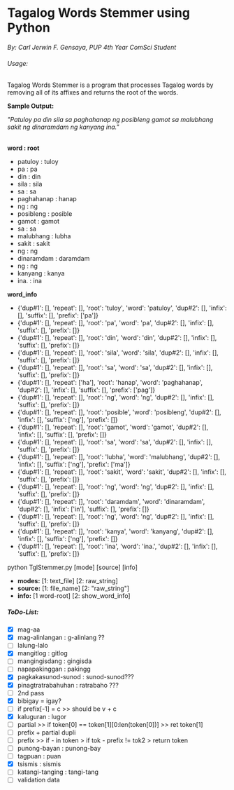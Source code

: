 # Tagalog Words Stemmer using Python
_By: Carl Jerwin F. Gensaya, PUP 4th Year ComSci Student_ <br />
###### Usage:

Tagalog Words Stemmer is a program that processes Tagalog words by removing all of its affixes and returns the root of the words.

**Sample Output:**

_"Patuloy pa din sila sa paghahanap ng posibleng gamot sa malubhang sakit ng dinaramdam ng kanyang ina."_ <br /> <br />

**word : root**
- patuloy : tuloy
- pa : pa
- din : din
- sila : sila
- sa : sa
- paghahanap : hanap
- ng : ng
- posibleng : posible
- gamot : gamot
- sa : sa
- malubhang : lubha
- sakit : sakit
- ng : ng
- dinaramdam : daramdam
- ng : ng
- kanyang : kanya
- ina. : ina <br />

**word_info**
- {'dup#1': [], 'repeat': [], 'root': 'tuloy', 'word': 'patuloy', 'dup#2': [], 'infix': [], 'suffix': [], 'prefix': ['pa']}
- {'dup#1': [], 'repeat': [], 'root': 'pa', 'word': 'pa', 'dup#2': [], 'infix': [], 'suffix': [], 'prefix': []}
- {'dup#1': [], 'repeat': [], 'root': 'din', 'word': 'din', 'dup#2': [], 'infix': [], 'suffix': [], 'prefix': []}
- {'dup#1': [], 'repeat': [], 'root': 'sila', 'word': 'sila', 'dup#2': [], 'infix': [], 'suffix': [], 'prefix': []}
- {'dup#1': [], 'repeat': [], 'root': 'sa', 'word': 'sa', 'dup#2': [], 'infix': [], 'suffix': [], 'prefix': []}
- {'dup#1': [], 'repeat': ['ha'], 'root': 'hanap', 'word': 'paghahanap', 'dup#2': [], 'infix': [], 'suffix': [], 'prefix': ['pag']}
- {'dup#1': [], 'repeat': [], 'root': 'ng', 'word': 'ng', 'dup#2': [], 'infix': [], 'suffix': [], 'prefix': []}
- {'dup#1': [], 'repeat': [], 'root': 'posible', 'word': 'posibleng', 'dup#2': [], 'infix': [], 'suffix': ['ng'], 'prefix': []}
- {'dup#1': [], 'repeat': [], 'root': 'gamot', 'word': 'gamot', 'dup#2': [], 'infix': [], 'suffix': [], 'prefix': []}
- {'dup#1': [], 'repeat': [], 'root': 'sa', 'word': 'sa', 'dup#2': [], 'infix': [], 'suffix': [], 'prefix': []}
- {'dup#1': [], 'repeat': [], 'root': 'lubha', 'word': 'malubhang', 'dup#2': [], 'infix': [], 'suffix': ['ng'], 'prefix': ['ma']}
- {'dup#1': [], 'repeat': [], 'root': 'sakit', 'word': 'sakit', 'dup#2': [], 'infix': [], 'suffix': [], 'prefix': []}
- {'dup#1': [], 'repeat': [], 'root': 'ng', 'word': 'ng', 'dup#2': [], 'infix': [], 'suffix': [], 'prefix': []}
- {'dup#1': [], 'repeat': [], 'root': 'daramdam', 'word': 'dinaramdam', 'dup#2': [], 'infix': ['in'], 'suffix': [], 'prefix': []}
- {'dup#1': [], 'repeat': [], 'root': 'ng', 'word': 'ng', 'dup#2': [], 'infix': [], 'suffix': [], 'prefix': []}
- {'dup#1': [], 'repeat': [], 'root': 'kanya', 'word': 'kanyang', 'dup#2': [], 'infix': [], 'suffix': ['ng'], 'prefix': []}
- {'dup#1': [], 'repeat': [], 'root': 'ina', 'word': 'ina.', 'dup#2': [], 'infix': [], 'suffix': [], 'prefix': []}



python TglStemmer.py [mode] [source] [info] <br />
- **modes:** [1: text_file] [2: raw_string]
- **source:** [1: file_name] [2: "raw_string"]
- **info:** [1 word-root] [2: show_word_info]<br />

##### ToDo-List:
- [x] mag-aa
- [x] mag-alinlangan : g-alinlang ??
- [ ] lalung-lalo
- [x] mangitlog : gitlog
- [ ] mangingisdang : gingisda
- [ ] napapakinggan : pakingg
- [x] pagkakasunod-sunod : sunod-sunod???
- [x] pinagtratrabahuhan : ratrabaho ???
- [ ] 2nd pass
- [x] bibigay = igay?
- [ ] if prefix[-1] = c >> should be v + c
- [x] kaluguran : lugor
- [ ] partial >> if token[0] == token[1][0:len(token[0])] >> ret token[1]
- [ ] prefix + partial dupli 
- [ ] prefix >> if - in token > if tok - prefix != tok2 > return token
- [ ] punong-bayan : punong-bay
- [ ] tagpuan : puan
- [x] tsismis : sismis
- [ ] katangi-tanging : tangi-tang
- [ ] validation data